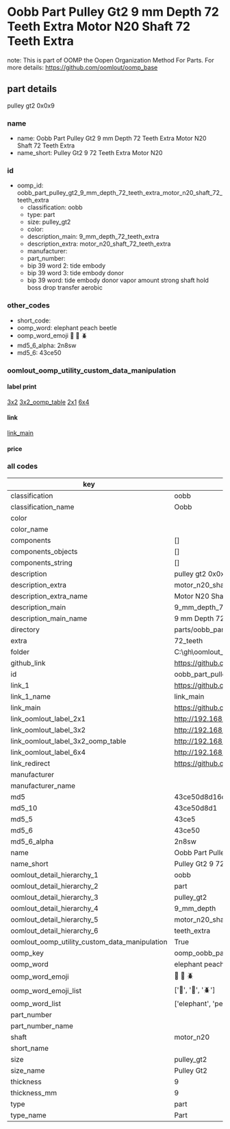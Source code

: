 # Oobb Part Pulley Gt2 9 mm Depth 72 Teeth Extra Motor N20 Shaft 72 Teeth Extra  

note: This is part of OOMP the Oopen Organization Method For Parts. For more details: https://github.com/oomlout/oomp_base

##  part details
  



pulley gt2 0x0x9



### name
* name: Oobb Part Pulley Gt2 9 mm Depth 72 Teeth Extra Motor N20 Shaft 72 Teeth Extra
* name_short: Pulley Gt2 9 72 Teeth Extra Motor N20
### id
* oomp_id: oobb_part_pulley_gt2_9_mm_depth_72_teeth_extra_motor_n20_shaft_72_teeth_extra
  * classification: oobb
  * type: part
  * size: pulley_gt2
  * color: 
  * description_main: 9_mm_depth_72_teeth_extra
  * description_extra: motor_n20_shaft_72_teeth_extra
  * manufacturer: 
  * part_number: 
  * bip 39 word 2: tide embody
  * bip 39 word 3: tide embody donor
  * bip 39 word: tide embody donor vapor amount strong shaft hold boss drop transfer aerobic

### other_codes
* short_code: 
* oomp_word: elephant peach beetle
* oomp_word_emoji :elephant: :peach: :beetle:
* md5_6_alpha: 2n8sw
* md5_6: 43ce50






### oomlout_oomp_utility_custom_data_manipulation
#### label print
[3x2](http://192.168.1.245:1112/?label=oomp%202n8sw)
[3x2_oomp_table](http://192.168.1.108:1112/?label=oomp%202n8sw)
[2x1](http://192.168.1.242:1112/?label=oomp%202n8sw)
[6x4](http://192.168.1.55:1112/?label=oomp%202n8sw)    

#### link

[link_main](https://github.com/oomlout/oomlout_oobb_version_4_generated_parts/tree/main/navigation_oomp/oobb/part/pulley_gt2/9_mm_depth_72_teeth_extra/motor_n20_shaft_72_teeth_extra/part)                              

#### price







### all codes 
| key | value |  
| --- | --- |  
| classification | oobb |  
| classification_name | Oobb |  
| color |  |  
| color_name |  |  
| components | [] |  
| components_objects | [] |  
| components_string | [] |  
| description | pulley gt2 0x0x9 |  
| description_extra | motor_n20_shaft_72_teeth_extra |  
| description_extra_name | Motor N20 Shaft 72 Teeth Extra |  
| description_main | 9_mm_depth_72_teeth_extra |  
| description_main_name | 9 mm Depth 72 Teeth Extra |  
| directory | parts/oobb_part_pulley_gt2_9_mm_depth_72_teeth_extra_motor_n20_shaft_72_teeth_extra |  
| extra | 72_teeth |  
| folder | C:\gh\oomlout_oobb_version_4_generated_parts\parts\oobb_part_pulley_gt2_9_mm_depth_72_teeth_extra_motor_n20_shaft_72_teeth_extra |  
| github_link | https://github.com/oomlout/oomlout_oomp_part_src/tree/main/parts/oobb_part_pulley_gt2_9_mm_depth_72_teeth_extra_motor_n20_shaft_72_teeth_extra |  
| id | oobb_part_pulley_gt2_9_mm_depth_72_teeth_extra_motor_n20_shaft_72_teeth_extra |  
| link_1 | https://github.com/oomlout/oomlout_oobb_version_4_generated_parts/tree/main/navigation_oomp/oobb/part/pulley_gt2/9_mm_depth_72_teeth_extra/motor_n20_shaft_72_teeth_extra/part |  
| link_1_name | link_main |  
| link_main | https://github.com/oomlout/oomlout_oobb_version_4_generated_parts/tree/main/navigation_oomp/oobb/part/pulley_gt2/9_mm_depth_72_teeth_extra/motor_n20_shaft_72_teeth_extra/part |  
| link_oomlout_label_2x1 | http://192.168.1.242:1112/?label=oomp%202n8sw |  
| link_oomlout_label_3x2 | http://192.168.1.245:1112/?label=oomp%202n8sw |  
| link_oomlout_label_3x2_oomp_table | http://192.168.1.108:1112/?label=oomp%202n8sw |  
| link_oomlout_label_6x4 | http://192.168.1.55:1112/?label=oomp%202n8sw |  
| link_redirect | https://github.com/oomlout/oomlout_oobb_version_4_generated_parts/tree/main/parts/oobb_pulley_gt2_09_ex_72_teeth_sh_motor_n20 |  
| manufacturer |  |  
| manufacturer_name |  |  
| md5 | 43ce50d8d16c989f5c840f1682921f0e |  
| md5_10 | 43ce50d8d1 |  
| md5_5 | 43ce5 |  
| md5_6 | 43ce50 |  
| md5_6_alpha | 2n8sw |  
| name | Oobb Part Pulley Gt2 9 mm Depth 72 Teeth Extra Motor N20 Shaft 72 Teeth Extra |  
| name_short | Pulley Gt2 9 72 Teeth Extra Motor N20 |  
| oomlout_detail_hierarchy_1 | oobb |  
| oomlout_detail_hierarchy_2 | part |  
| oomlout_detail_hierarchy_3 | pulley_gt2 |  
| oomlout_detail_hierarchy_4 | 9_mm_depth |  
| oomlout_detail_hierarchy_5 | motor_n20_shaft_72 |  
| oomlout_detail_hierarchy_6 | teeth_extra |  
| oomlout_oomp_utility_custom_data_manipulation | True |  
| oomp_key | oomp_oobb_part_pulley_gt2_9_mm_depth_72_teeth_extra_motor_n20_shaft_72_teeth_extra |  
| oomp_word | elephant peach beetle |  
| oomp_word_emoji | :elephant: :peach: :beetle: |  
| oomp_word_emoji_list | [':elephant:', ':peach:', ':beetle:'] |  
| oomp_word_list | ['elephant', 'peach', 'beetle'] |  
| part_number |  |  
| part_number_name |  |  
| shaft | motor_n20 |  
| short_name |  |  
| size | pulley_gt2 |  
| size_name | Pulley Gt2 |  
| thickness | 9 |  
| thickness_mm | 9 |  
| type | part |  
| type_name | Part |  
